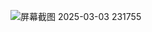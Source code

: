![屏幕截图 2025-03-03 231755](https://github.com/user-attachments/assets/07b7f21b-f3b1-4a7d-87fd-d85a4df4b9f4)
